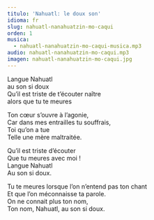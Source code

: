 ```yaml
---
titulo: 'Nahuatl: le doux son'
idioma: fr
slug: nahuatl-nanahuatzin-mo-caqui
orden: 1
musica: 
  - nahuatl-nanahuatzin-mo-caqui-musica.mp3
audio: nahuatl-nanahuatzin-mo-caqui.mp3
imagen: nahuatl-nanahuatzin-mo-caqui.jpg
---
```


Langue Nahuatl<br>
au son si doux<br>
Qu’il est triste de t’écouter naître<br>
alors que tu te meures<br>

Ton cœur s’ouvre à l’agonie,<br>
Car dans mes entrailles tu souffrais,<br>
Toi qu’on a tue<br>
Telle une mère maltraitée.<br>

Qu’il est triste d’écouter<br>
Que tu meures avec moi !<br>
Langue Nahuatl<br>
Au son si doux.<br>

Tu te meures lorsque l’on n’entend pas ton chant<br>
Et que l’on méconnaisse ta parole.<br>
On ne connait plus ton nom,<br>
Ton nom, Nahuatl, au son si doux.<br>
